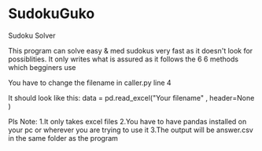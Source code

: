 # SudokuGuko
Sudoku Solver

This program can solve easy & med sudokus very fast as it doesn't look for possiblities. It only writes what is assured as it follows the 6 
6 methods which begginers use

You have to change the filename in caller.py line 4
 
It should look like this:
data = pd.read_excel("Your filename" , header=None )

Pls Note:
1.It only takes excel files
2.You have to have pandas installed on your pc or wherever you are trying to use it
3.The output will be answer.csv in the same folder as the program
